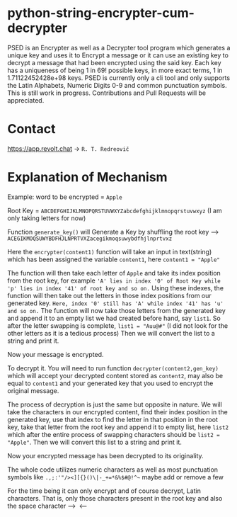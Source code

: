 # python-string-encrypter-cum-decrypter
PSED is an Encrypter as well as a Decrypter tool program which generates a unique key and uses it to Encrypt a message or it can use an existing key to decrypt a message that had been encrypted using the said key. Each key has a uniqueness of being 1 in 69! possible keys, in more exact terms, 1 in 1.71122452428e+98 keys. PSED is currently only a cli tool and only supports the Latin Alphabets, Numeric Digits 0-9 and common punctuation symbols. This is still work in progress. Contributions and Pull Requests will be appreciated.

# Contact
https://app.revolt.chat -> `R. T. Redreovič`

# Explanation of Mechanism

Example:
word to be encrypted = `Apple`

Root Key = `ABCDEFGHIJKLMNOPQRSTUVWXYZabcdefghijklmnopqrstuvwxyz` (I am only taking letters for now)

Function `generate_key()` will Generate a Key by shuffling the root key --> `ACEGIKMOQSUWYBDFHJLNPRTVXZacegikmoqsuwybdfhjlnprtvxz`


Here the `encrypter(content1)` function will take an input in text(string) which has been assigned the variable `content1`, here `content1 = "Apple"`

The function will then take each letter of `Apple` and take its index position from the root key, for example `'A' lies in index '0' of Root Key while 'p' lies in index '41' of root key and so on.`
Using these indexes, the function will then take out the letters in those index positions from our generated key. `Here, index '0' still has 'A' while index '41' has 'u' and so on.`
The function will now take those letters from the generated key and append it to an empty list we had created before hand, say `list1`. So after the letter swapping is complete, `list1 = "Auu@#"` (I did not look for the other letters as it is a tedious process)
Then we will convert the list to a string and print it.

Now your message is encrypted.


To decrypt it. You will need to run function `decrypter(content2,gen_key)` which will accept your decrypted content stored as `content2`, may also be equal to `content1` and your generated key that you used to encrypt the original message.

The process of decryption is just the same but opposite in nature. We will take the characters in our encrypted content, find their index position in the generated key, use that index to find the letter in that position in the root key, take that letter from the root key and append it to empty list, here `list2` which after the entire process of swapping characters should be `list2 = "Apple"`.
Then we will convert this list to a string and print it.

Now your encrypted message has been decrypted to its originality.

The whole code utilizes numeric characters as well as most punctuation symbols like `.,;:'"/><][{}()\|-_+=*&%$#@!^~` maybe add or remove a few

For the time being it can only encrypt and of course decrypt, Latin characters. That is, only those characters present in the root key
and also the space character -->` `<--
